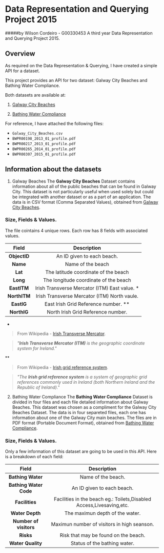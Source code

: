 # Data Representation and Querying Project 2015
#####by Wilson Cordeiro - G00330453
A third year Data Representation and Querying Project 2015. 

## Overview
As required on the Data Representation & Querying, I have created a simple API for a dataset.

This project provides an API for two dataset: Galway City Beaches and Bathing Water Compliance.

Both datasets are available at:

1. [Galway City Beaches](https://data.gov.ie/dataset/galway-city-beaches)

2. [Bathing Water Compliance](https://data.gov.ie/dataset/bathing-water-compliance)

For reference, I have attached the following files:
* ```Galway_City_Beaches.csv```
* ```BWPR00198_2013_01_profile.pdf```
* ```BWPR00217_2013_01_profile.pdf```
* ```BWPR00265_2014_01_profile.pdf```
* ```BWPR00307_2015_01_profile.pdf```

## Information about the datasets
1. Galway Beaches
The **Galway City Beaches** Dataset contains information about all of the public beaches that can be found in Galway City. This dataset is not particularly useful when used solely but could be integrated with another dataset or as a part of an application.
The data is in CSV format (Comma Separated Values), obtained from [Galway City Beaches](https://data.gov.ie/dataset/galway-city-beaches).

### Size, Fields & Values.
The file cointains 4 unique rows. Each row has 8 fields with associated values.

| Field         | Description     |
|:-----:|:-------------------------------------------------------------:|
| **ObjectID**  | An ID given to each beach. |
| **Name**      | Name of the beach    |
| **Lat**       | The latitude coordinate of the beach  |
| **Long**      | The longitude coordinate of the beach |
| **EastITM**   | Irish Transverse Mercator (ITM) East value. * | 
| **NorthITM**  | Irish Transverse Mercator (ITM) North vaule.  | 
| **EastIG**    | East Irish Grid Reference number. ** |
| **NorthIG**   | North Irish Grid Reference number. |

*
> From Wikipedia - [Irish Transverse Mercator](https://en.wikipedia.org/wiki/Irish_Transverse_Mercator).

> _"**Irish Transverse Mercator (ITM)** is the geographic coordinate system for Ireland."_

**
> From Wikipedia - [Irish grid reference system](https://en.wikipedia.org/wiki/Irish_grid_reference_system).

> _"The **Irish grid reference system** is a system of geographic grid references commonly used in Ireland (both Northern Ireland and the Republic of Ireland)."_

2.  Bathing Water Compliance
The **Bathing Water Compliance** Dataset is divided in four files and each file detailed information about Galway Beaches. This dataset was chosen as a compliment for the Galway City Beaches Dataset.
The data is in four separeted files, each one has information about one of the Galway City main beaches. The files are in PDF format (Portable Document Format), obtained from [Bathing Water Compliance](https://data.gov.ie/dataset/bathing-water-compliance).

### Size, Fields & Values.
Only a few information of this dataset are going to be used in this API.
Here is a breakdown of each field:

| Field | Description   |
|:--------:|:--------------------------------:|
| **Bathing Water** | Name of the beach. |
| **Bathing Water Code** | An ID given to each beach. |
| **Facilities** | Facilities in the beach eg.: Toilets,Disabled Access,Livesaving,etc. |
| **Water Depth** | The maximun depth of the water. |
| **Number of visitors** | Maximun number of visitors in high seanson. |
| **Risks** | Risk that may be found on the beach. |
| **Water Quality** | Status of the bathing water. |

